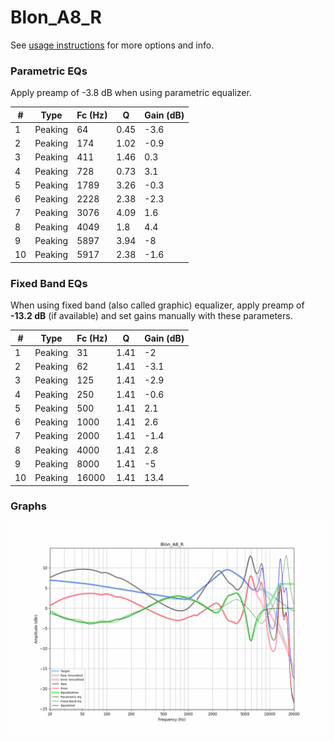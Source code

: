 # Blon_A8_R
See [usage instructions](https://github.com/jaakkopasanen/AutoEq#usage) for more options and info.

### Parametric EQs
Apply preamp of -3.8 dB when using parametric equalizer.

|   # | Type    |   Fc (Hz) |    Q |   Gain (dB) |
|-----|---------|-----------|------|-------------|
|   1 | Peaking |        64 | 0.45 |        -3.6 |
|   2 | Peaking |       174 | 1.02 |        -0.9 |
|   3 | Peaking |       411 | 1.46 |         0.3 |
|   4 | Peaking |       728 | 0.73 |         3.1 |
|   5 | Peaking |      1789 | 3.26 |        -0.3 |
|   6 | Peaking |      2228 | 2.38 |        -2.3 |
|   7 | Peaking |      3076 | 4.09 |         1.6 |
|   8 | Peaking |      4049 | 1.8  |         4.4 |
|   9 | Peaking |      5897 | 3.94 |        -8   |
|  10 | Peaking |      5917 | 2.38 |        -1.6 |

### Fixed Band EQs
When using fixed band (also called graphic) equalizer, apply preamp of **-13.2 dB** (if available) and set gains manually with these parameters.

|   # | Type    |   Fc (Hz) |    Q |   Gain (dB) |
|-----|---------|-----------|------|-------------|
|   1 | Peaking |        31 | 1.41 |        -2   |
|   2 | Peaking |        62 | 1.41 |        -3.1 |
|   3 | Peaking |       125 | 1.41 |        -2.9 |
|   4 | Peaking |       250 | 1.41 |        -0.6 |
|   5 | Peaking |       500 | 1.41 |         2.1 |
|   6 | Peaking |      1000 | 1.41 |         2.6 |
|   7 | Peaking |      2000 | 1.41 |        -1.4 |
|   8 | Peaking |      4000 | 1.41 |         2.8 |
|   9 | Peaking |      8000 | 1.41 |        -5   |
|  10 | Peaking |     16000 | 1.41 |        13.4 |

### Graphs
![](./Blon_A8_R.png)
